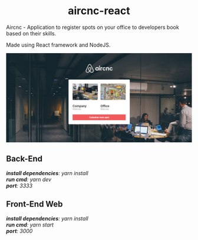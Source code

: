 <h1 align="center">
  aircnc-react
</h1>

<p>
  Aircnc - Application to register spots on your office to developers book based on their skills.
  
  Made using React framework and NodeJS.
</p>



<p align="center">
  <a href="https://opensource.org/licenses/MIT">
    <img src="https://github.com/Mathyaku/aircnc-app-react/blob/master/screenshots/My-Registered-Spots.PNG?raw=true">
  </a>
</p>


## Back-End

***install dependencies**: yarn install <br />
**run cmd**: yarn dev <br />
**port**: 3333*

## Front-End Web

***install dependencies**: yarn install <br />
**run cmd**: yarn start <br />
**port**: 3000*


